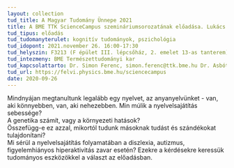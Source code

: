 ```yaml
---
layout: collection
tud_title: A Magyar Tudomány Ünnepe 2021
title: A BME TTK ScienceCampus szemináriumsorozatának előadása. Lukács Ágnes (BME TTK, Kognitív Tudományi Tanszék) A nyelvelsajátítás építőkövei és a nyelvi fejlődés zavarai
tud_tipus: előadás
tud_tudomanyterulet: kognitív tudományok, pszichológia
tud_idopont: 2021.november 26. 16:00-17:30
tud_helyszin: F3213 (F épület III. lépcsőház, 2. emelet 13-as tanterem)
tud_intezmeny: BME Természettudományi kar
tud_kapcsolattarto: Dr. Simon Ferenc, simon.ferenc@ttk.bme.hu Dr. Asbóth János, asboth.janos@ttk.bme.hu 
tud_url: https://felvi.physics.bme.hu/sciencecampus
date: 2020-09-26
---
```

Mindnyájan megtanultunk legalább egy nyelvet, az anyanyelvünket - van, aki könnyebben, van, aki nehezebben. Min múlik a nyelvelsajátítás sebessége? <br>
A genetika számít, vagy a környezeti hatások? <br>
Összefügg-e ez azzal, mikortól tudunk másoknak tudást és szándékokat tulajdonítani? <br>
Mi sérül a nyelvelsajátítás folyamatában a diszlexia, autizmus,  figyelemhiányos hiperaktivitás zavar esetén? Ezekre a kérdésekre keressük tudományos eszközökkel a választ az előadásban.
